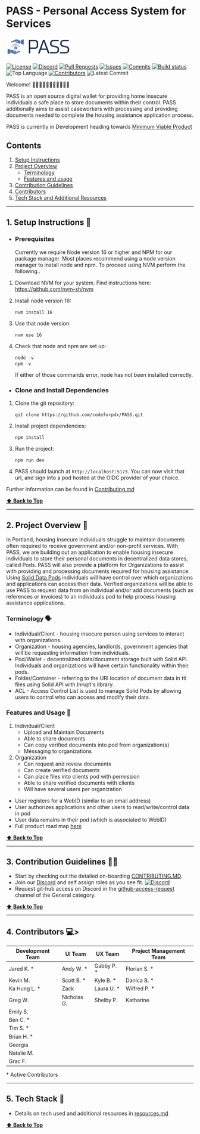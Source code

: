 
# PASS - Personal Access System for Services

<img src ="logo.png" width="175">

[![License](https://img.shields.io/github/license/codeforpdx/PASS)](https://github.com/codeforpdx/PASS/blob/Master/LICENSE)
[![Discord](https://img.shields.io/discord/1068260532806766733)](https://discord.gg/Ts923xaUYV)
[![Pull Requests](https://img.shields.io/github/issues-pr/codeforpdx/PASS)](https://github.com/codeforpdx/PASS/pulls)
[![Issues](https://img.shields.io/github/issues/codeforpdx/PASS)](https://github.com/codeforpdx/PASS/issues)
[![Commits](https://img.shields.io/github/commit-activity/m/codeforpdx/PASS)](https://github.com/codeforpdx/PASS/commits/Master)
[![Build status](https://github.com/codeforpdx/pass/actions/workflows/ci.yml/badge.svg)](https://github.com/codeforpdx/pass/actions?query=workflow%3ABuild)
![Top Language](https://img.shields.io/github/languages/top/codeforpdx/PASS)
[![Contributors](https://img.shields.io/github/contributors/codeforpdx/pass)](https://github.com/codeforpdx/PASS/graphs/contributors)
![Latest Commit](https://img.shields.io/github/last-commit/codeforpdx/PASS/Development)

Welcome! 👋👋🏿👋🏽👋🏻👋🏾👋🏼

PASS is an open source digital wallet for providing home insecure individuals a safe place to store documents within their control. PASS additionally aims to assist caseworkers with processing and providing documents needed to complete the housing assistance application process.

PASS is currently in Development heading towards [Minimum Viable Product](./docs/ROADMAP.md)

## Contents

1.  [Setup Instructions](#1-setup-instructions-🔧)
2.  [Project Overview](#2-project-overview-🚧)
       - [Terminology](#terminology-🗣️)
       - [Features and usage](#features-and-usage-🔀)
3.  [Contribution Guidelines](#3-contribution-guidelines-🧑‍💻)
4.  [Contributors](#4-contributors-💻)
5.  [Tech Stack and Additional Resources](#5-tech-stack-🧪)

---
## 1. Setup Instructions 🔧

- ### Prerequisites

   Currently we require Node version 16 or higher and NPM for our package manager.  Most places recommend using a node version manager to install node and npm. To proceed using NVM perform the following.. 

1. Download NVM for your system. Find instructions here: https://github.com/nvm-sh/nvm
   
2. Install node version 16: 
   ```
   nvm install 16
   ```
3. Use that node version: 
   ```
   nvm use 16
   ```
4. Check that node and npm are set up:
   ```
   node -v
   npm -v
   ```
   If either of those commands error, node has not been installed correctly.

- ### Clone and Install Dependencies
  
1. Clone the git repository: 
   ```
   git clone https://github.com/codeforpdx/PASS.git
   ```
   
2. Install project dependencies:
   ```
   npm install
   ```
3. Run the project: 
   ```
   npm run dev
   ```
4. PASS should launch at `http://localhost:5173`. You can now visit that url, and sign into a pod hosted at the OIDC provider of your choice.

Further information can be found in [Contributing.md](./docs/CONTRIBUTING.md)

**[⬆️ Back to Top](#PASS)**

---

## 2. Project Overview 🚧 

In Portland, housing insecure individuals struggle to maintain documents often required to receive government and/or non-profit services. With PASS, we are building out an application to enable housing insecure individuals to store their personal documents in decentralized data stores, called Pods. PASS will also provide a platform for Organizations to assist with providing and processing documents required for housing assistance. Using [Solid Data Pods](https://solidproject.org/) individuals will have control over which organizations and applications can access their data. Verified organizations will be able to use PASS to request data from an individual and/or add documents (such as references or invoices) to an individuals pod to help process housing assistance applications.

###  Terminology 🗣️

- Individual/Client - housing insecure person using services to interact with organizations.
- Organization - housing agencies, landlords, government agencies that will be requesting information from individuals.
- Pod/Wallet - decentralized data/document storage built with Solid API. Individuals and organizations will have certain functionality within their pods.
- Folder/Container - referring to the URI location of document data in ttl files using Solid API with Inrupt's library.
- ACL - Access Control List is used to manage Solid Pods by allowing users to control who can access and modify their data.

### Features and Usage 🔀

1. Individual/Client
   - Upload and Maintain Documents
   - Able to share documents
   - Can copy verified documents into pod from organization(s)
   - Messaging to organizations
2. Organization
   - Can request and review documents
   - Can create verified documents
   - Can place files into clients pod with permission
   - Able to share verified documents with clients
   - Will have several users per organization

- User registers for a WebID (similar to an email address)
- User authorizes applications and other users to read/write/control data in pod
- User data remains in their pod (which is associated to WebID)
- Full product road map [here](docs/ROADMAP.md)
  
**[⬆️ Back to Top](#PASS)**

---

## 3. Contribution Guidelines 🧑‍💻

-  Start by checking out the detailed on-boarding [CONTRIBUTING.MD](./docs/CONTRIBUTING.md).
-  Join our [Discord](https://discord.gg/Ts923xaUYV) and self assign roles as you see fit. [![Discord](https://img.shields.io/discord/1068260532806766733)](https://discord.gg/Ts923xaUYV)
-  Request git-hub access on Discord in the [github-access-request](https://discord.com/channels/1068260532806766733/1078124139983945858) channel of the General category.
  
**[⬆️ Back to Top](#PASS)**

---

## 4. Contributors 💻>

| Development Team | UI Team     | UX Team     | Project Management Team |
| ---------------- | ----------- | ----------- | ----------------------- |
| Jared K. \*      | Andy W. \*  | Gabby P. \* | Florian S. \*           |
| Kevin M.         | Scott B. \* | Kyle B. \*  | Danica B. \*            |
| Ka Hung L. \*    | Zack        | Laura U. \* | Wilfred P. \*           |
| Greg W.          | Nicholas G. | Shelby P.   | Katharine               |
| Emily S.         |             |             |                         |
| Ben C. \*        |             |             |                         |
| Tim S. \*        |             |             |                         |
| Brian H. \*      |             |             |                         |
| Georgia          |             |             |                         |
| Natalie M.       |             |             |                         |
| Grac F.          |             |             |                         |

\* Active Contributors

---

## 5. Tech Stack 🧪

- Details on tech used and additional resources in [resources.md](./docs/RESOURCES.MD)

**[⬆️ Back to Top](#pass---personal-access-system-for-services)**
